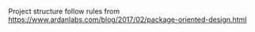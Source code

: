 Project structure follow rules from https://www.ardanlabs.com/blog/2017/02/package-oriented-design.html
